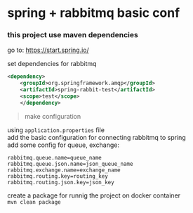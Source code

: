 # spring + rabbitmq basic conf

### this project use maven dependencies 

go to: 
https://start.spring.io/

set dependencies for rabbitmq

```xml 
<dependency>
    <groupId>org.springframework.amqp</groupId>
    <artifactId>spring-rabbit-test</artifactId>
    <scope>test</scope>
    </dependency>
```

> make configuration 

using `application.properties` file
\
add the basic configuration for connecting rabbitmq to spring
\
add some config for queue, exchange:

```
rabbitmq.queue.name=queue_name
rabbitmq.queue.json.name=json_queue_name
rabbitmq.exchange.name=exchange_name
rabbitmq.routing.key=routing_key
rabbitmq.routing.json.key=json_key
``` 

create a package for runnig the project on docker container
\
`mvn clean package`

